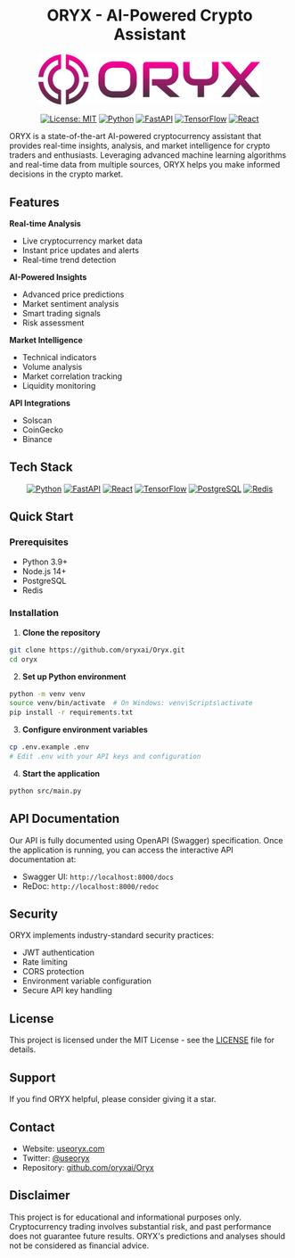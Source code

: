 <div align="center">

# ORYX - AI-Powered Crypto Assistant

<img src="https://raw.githubusercontent.com/oryxai/Oryx/32ec6e7a950304e142770e27cc9057e53f53bd26/assets/longlogo.svg" alt="ORYX Logo" width="400"/>

[![License: MIT](https://img.shields.io/badge/License-MIT-yellow.svg)](https://opensource.org/licenses/MIT)
[![Python](https://img.shields.io/badge/Python-3.9+-blue?logo=python&logoColor=white)](https://www.python.org/)
[![FastAPI](https://img.shields.io/badge/FastAPI-0.68.1-009688?logo=fastapi&logoColor=white)](https://fastapi.tiangolo.com/)
[![TensorFlow](https://img.shields.io/badge/TensorFlow-2.6.0-FF6F00?logo=tensorflow&logoColor=white)](https://www.tensorflow.org/)
[![React](https://img.shields.io/badge/React-17.0.2-61DAFB?logo=react&logoColor=white)](https://reactjs.org/)

</div>

ORYX is a state-of-the-art AI-powered cryptocurrency assistant that provides real-time insights, analysis, and market intelligence for crypto traders and enthusiasts. Leveraging advanced machine learning algorithms and real-time data from multiple sources, ORYX helps you make informed decisions in the crypto market.

## Features

**Real-time Analysis**
- Live cryptocurrency market data
- Instant price updates and alerts
- Real-time trend detection

**AI-Powered Insights**
- Advanced price predictions
- Market sentiment analysis
- Smart trading signals
- Risk assessment

**Market Intelligence**
- Technical indicators
- Volume analysis
- Market correlation tracking
- Liquidity monitoring

**API Integrations**
- Solscan
- CoinGecko
- Binance

## Tech Stack

<div align="center">

[![Python](https://img.shields.io/badge/Python-3.9+-14354C?style=for-the-badge&logo=python&logoColor=white)](https://www.python.org/)
[![FastAPI](https://img.shields.io/badge/FastAPI-009688?style=for-the-badge&logo=fastapi&logoColor=white)](https://fastapi.tiangolo.com/)
[![React](https://img.shields.io/badge/React-20232A?style=for-the-badge&logo=react&logoColor=61DAFB)](https://reactjs.org/)
[![TensorFlow](https://img.shields.io/badge/TensorFlow-FF6F00?style=for-the-badge&logo=tensorflow&logoColor=white)](https://www.tensorflow.org/)
[![PostgreSQL](https://img.shields.io/badge/PostgreSQL-316192?style=for-the-badge&logo=postgresql&logoColor=white)](https://www.postgresql.org/)
[![Redis](https://img.shields.io/badge/Redis-DC382D?style=for-the-badge&logo=redis&logoColor=white)](https://redis.io/)

</div>

## Quick Start

### Prerequisites

- Python 3.9+
- Node.js 14+
- PostgreSQL
- Redis

### Installation

1. **Clone the repository**
```bash
git clone https://github.com/oryxai/Oryx.git
cd oryx
```

2. **Set up Python environment**
```bash
python -m venv venv
source venv/bin/activate  # On Windows: venv\Scripts\activate
pip install -r requirements.txt
```

3. **Configure environment variables**
```bash
cp .env.example .env
# Edit .env with your API keys and configuration
```

4. **Start the application**
```bash
python src/main.py
```

## API Documentation

Our API is fully documented using OpenAPI (Swagger) specification. Once the application is running, you can access the interactive API documentation at:

- Swagger UI: `http://localhost:8000/docs`
- ReDoc: `http://localhost:8000/redoc`

## Security

ORYX implements industry-standard security practices:

- JWT authentication
- Rate limiting
- CORS protection
- Environment variable configuration
- Secure API key handling

## License

This project is licensed under the MIT License - see the [LICENSE](LICENSE) file for details.

## Support

If you find ORYX helpful, please consider giving it a star.

## Contact

- Website: [useoryx.com](https://useoryx.com)
- Twitter: [@useoryx](https://x.com/useoryx.com)
- Repository: [github.com/oryxai/Oryx](https://github.com/oryxai/Oryx)

## Disclaimer

This project is for educational and informational purposes only. Cryptocurrency trading involves substantial risk, and past performance does not guarantee future results. ORYX's predictions and analyses should not be considered as financial advice. 
